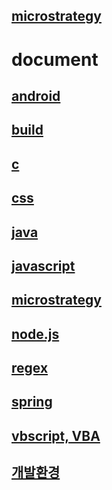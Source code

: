 ## [microstrategy](https://github.com/iused5/document/tree/master/knowledge%20base/microstrategy)
# document
## [android](https://github.com/iused5/document/tree/master/knowledge%20base/android)  
## [build](https://github.com/iused5/document/tree/master/knowledge%20base/build)
## [c](https://github.com/iused5/document/tree/master/knowledge%20base/c)
## [css](https://github.com/iused5/document/tree/master/knowledge%20base/css)
## [java](https://github.com/iused5/document/tree/master/knowledge%20base/java)
## [javascript](https://github.com/iused5/document/tree/master/knowledge%20base/javascript)
## [microstrategy](https://github.com/iused5/document/tree/master/knowledge%20base/microstrategy)
## [node.js](https://github.com/iused5/document/tree/master/knowledge%20base/node.js)
## [regex](https://github.com/iused5/document/tree/master/knowledge%20base/regex)
## [spring](https://github.com/iused5/document/tree/master/knowledge%20base/spring)
## [vbscript, VBA](https://github.com/iused5/document/tree/master/knowledge%20base/vbscript%2C%20VBA)
## [개발환경](https://github.com/iused5/document/tree/master/knowledge%20base/%EA%B0%9C%EB%B0%9C%ED%99%98%EA%B2%BD)

